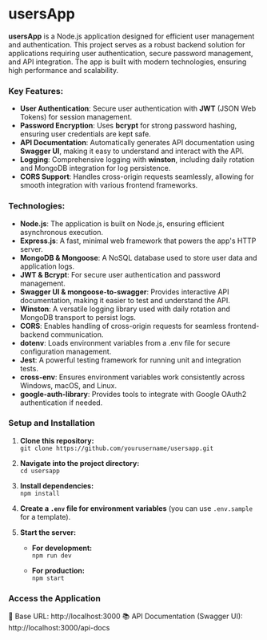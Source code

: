 # **usersApp**

**usersApp** is a Node.js application designed for efficient user management and authentication. This project serves as a robust backend solution for applications requiring user authentication, secure password management, and API integration. The app is built with modern technologies, ensuring high performance and scalability.

### **Key Features:**
- **User Authentication**: Secure user authentication with **JWT** (JSON Web Tokens) for session management.
- **Password Encryption**: Uses **bcrypt** for strong password hashing, ensuring user credentials are kept safe.
- **API Documentation**: Automatically generates API documentation using **Swagger UI**, making it easy to understand and interact with the API.
- **Logging**: Comprehensive logging with **winston**, including daily rotation and MongoDB integration for log persistence.
- **CORS Support**: Handles cross-origin requests seamlessly, allowing for smooth integration with various frontend frameworks.

### **Technologies:**
- **Node.js**: The application is built on Node.js, ensuring efficient asynchronous execution.
- **Express.js**: A fast, minimal web framework that powers the app's HTTP server.
- **MongoDB & Mongoose**: A NoSQL database used to store user data and application logs.
- **JWT & Bcrypt**: For secure user authentication and password management.
- **Swagger UI & mongoose-to-swagger**: Provides interactive API documentation, making it easier to test and understand the API.
- **Winston**: A versatile logging library used with daily rotation and MongoDB transport to persist logs.
- **CORS**: Enables handling of cross-origin requests for seamless frontend-backend communication.
- **dotenv**: Loads environment variables from a .env file for secure configuration management.
- **Jest**: A powerful testing framework for running unit and integration tests.
- **cross-env**: Ensures environment variables work consistently across Windows, macOS, and Linux.
- **google-auth-library**: Provides tools to integrate with Google OAuth2 authentication if needed.





### **Setup and Installation**

1. **Clone this repository:**  
   `git clone https://github.com/yourusername/usersapp.git`

2. **Navigate into the project directory:**  
   `cd usersapp`

3. **Install dependencies:**  
   `npm install`

4. **Create a `.env` file for environment variables** (you can use `.env.sample` for a template).

5. **Start the server:**

   - **For development:**  
     `npm run dev`

   - **For production:**  
     `npm start`

### **Access the Application**
🔗 Base URL: http://localhost:3000
📚 API Documentation (Swagger UI): http://localhost:3000/api-docs

